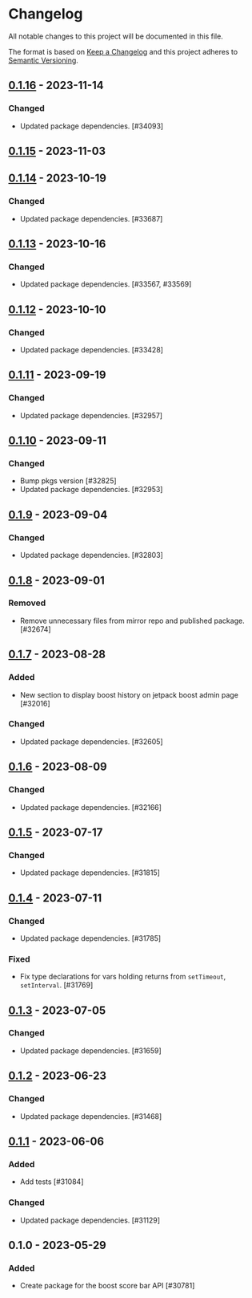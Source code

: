 # Changelog

All notable changes to this project will be documented in this file.

The format is based on [Keep a Changelog](https://keepachangelog.com/en/1.0.0/)
and this project adheres to [Semantic Versioning](https://semver.org/spec/v2.0.0.html).

## [0.1.16] - 2023-11-14
### Changed
- Updated package dependencies. [#34093]

## [0.1.15] - 2023-11-03

## [0.1.14] - 2023-10-19
### Changed
- Updated package dependencies. [#33687]

## [0.1.13] - 2023-10-16
### Changed
- Updated package dependencies. [#33567, #33569]

## [0.1.12] - 2023-10-10
### Changed
- Updated package dependencies. [#33428]

## [0.1.11] - 2023-09-19
### Changed
- Updated package dependencies. [#32957]

## [0.1.10] - 2023-09-11
### Changed
- Bump pkgs version [#32825]
- Updated package dependencies. [#32953]

## [0.1.9] - 2023-09-04
### Changed
- Updated package dependencies. [#32803]

## [0.1.8] - 2023-09-01
### Removed
- Remove unnecessary files from mirror repo and published package. [#32674]

## [0.1.7] - 2023-08-28
### Added
- New section to display boost history on jetpack boost admin page [#32016]

### Changed
- Updated package dependencies. [#32605]

## [0.1.6] - 2023-08-09
### Changed
- Updated package dependencies. [#32166]

## [0.1.5] - 2023-07-17
### Changed
- Updated package dependencies. [#31815]

## [0.1.4] - 2023-07-11
### Changed
- Updated package dependencies. [#31785]

### Fixed
- Fix type declarations for vars holding returns from `setTimeout`, `setInterval`. [#31769]

## [0.1.3] - 2023-07-05
### Changed
- Updated package dependencies. [#31659]

## [0.1.2] - 2023-06-23
### Changed
- Updated package dependencies. [#31468]

## [0.1.1] - 2023-06-06
### Added
- Add tests [#31084]

### Changed
- Updated package dependencies. [#31129]

## 0.1.0 - 2023-05-29
### Added
- Create package for the boost score bar API [#30781]

[0.1.16]: https://github.com/Automattic/jetpack-boost-score-api/compare/v0.1.15...v0.1.16
[0.1.15]: https://github.com/Automattic/jetpack-boost-score-api/compare/v0.1.14...v0.1.15
[0.1.14]: https://github.com/Automattic/jetpack-boost-score-api/compare/v0.1.13...v0.1.14
[0.1.13]: https://github.com/Automattic/jetpack-boost-score-api/compare/v0.1.12...v0.1.13
[0.1.12]: https://github.com/Automattic/jetpack-boost-score-api/compare/v0.1.11...v0.1.12
[0.1.11]: https://github.com/Automattic/jetpack-boost-score-api/compare/v0.1.10...v0.1.11
[0.1.10]: https://github.com/Automattic/jetpack-boost-score-api/compare/v0.1.9...v0.1.10
[0.1.9]: https://github.com/Automattic/jetpack-boost-score-api/compare/v0.1.8...v0.1.9
[0.1.8]: https://github.com/Automattic/jetpack-boost-score-api/compare/v0.1.7...v0.1.8
[0.1.7]: https://github.com/Automattic/jetpack-boost-score-api/compare/v0.1.6...v0.1.7
[0.1.6]: https://github.com/Automattic/jetpack-boost-score-api/compare/v0.1.5...v0.1.6
[0.1.5]: https://github.com/Automattic/jetpack-boost-score-api/compare/v0.1.4...v0.1.5
[0.1.4]: https://github.com/Automattic/jetpack-boost-score-api/compare/v0.1.3...v0.1.4
[0.1.3]: https://github.com/Automattic/jetpack-boost-score-api/compare/v0.1.2...v0.1.3
[0.1.2]: https://github.com/Automattic/jetpack-boost-score-api/compare/v0.1.1...v0.1.2
[0.1.1]: https://github.com/Automattic/jetpack-boost-score-api/compare/v0.1.0...v0.1.1
